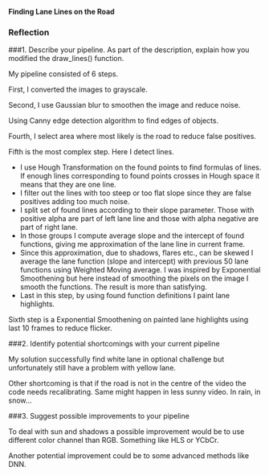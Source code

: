 **Finding Lane Lines on the Road**
### Reflection

###1. Describe your pipeline. As part of the description, explain how you modified the draw_lines() function.

My pipeline consisted of 6 steps.

First, I converted the images to grayscale.

Second, I use Gaussian blur to smoothen the image and reduce noise.

Using Canny edge detection algorithm to find edges of objects.

Fourth, I select area where most likely is the road to reduce false positives.

Fifth is the most complex step. Here I detect lines.
  - I use Hough Transformation on the found points to find formulas of lines.
  If enough lines corresponding to found points crosses in Hough space it means that they are one line.
  - I filter out the lines with too steep or too flat slope since they are false positives adding too much noise.
  - I split set of found lines according to their slope parameter. Those with positive alpha are part of left lane line and those with alpha negative are part of right lane.
  - In those groups I compute average slope and the intercept of found functions, giving me approximation of the lane line in current frame.
  - Since this approximation, due to shadows, flares etc., can be skewed I average the lane function (slope and intercept) with previous 50 lane functions using Weighted Moving average.
    I was inspired by Exponential Smoothening but here instead of smoothing the pixels on the image I smooth the functions. The result is more than satisfying.
  - Last in this step, by using found function definitions I paint lane highlights.

Sixth step is a Exponential Smoothening on painted lane highlights using last 10 frames to reduce flicker.

###2. Identify potential shortcomings with your current pipeline

My solution successfully find white lane in optional challenge but unfortunately still have a problem with yellow lane.

Other shortcoming is that if the road is not in the centre of the video the code needs recalibrating. Same might happen in less sunny video.
In rain, in snow...

###3. Suggest possible improvements to your pipeline

To deal with sun and shadows a possible improvement would be to use different color channel than RGB. Something like HLS or YCbCr.

Another potential improvement could be to some advanced methods like DNN.
